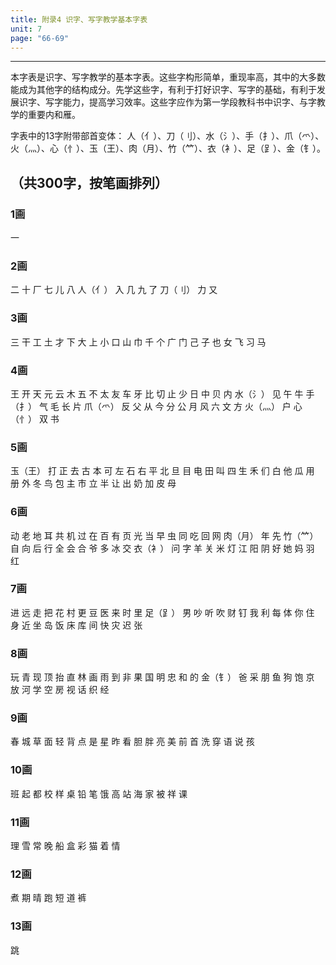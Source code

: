 ```yaml
---
title: 附录4 识字、写字教学基本字表
unit: 7
page: "66-69"
---
```


___

本字表是识字、写字教学的基本字表。这些字构形简单，重现率高，其中的大多数能成为其他字的结构成分。先学这些字，有利于打好识字、写字的基础，有利于发展识字、写字能力，提高学习效率。这些字应作为第一学段教科书中识字、与字教学的重要内和雁。

字表中的13字附带部首变体：
人（亻）、刀（刂）、水（氵）、手（扌）、爪（爫）、火（灬）、心（忄）、玉（王）、肉（月）、竹（⺮）、衣（衤）、足（⻊）、金（钅）。

## （共300字，按笔画排列）

### 1画

一

### 2画

二
十
厂
七
儿
八
人（亻）
入
几
九
了
刀（刂）
力
又

### 3画

三
干
工
土
才
下
大
上
小
口
山
巾
千
个
广
门
己
子
也
女
飞
习
马

### 4画

王
开
天
元
云
木
五
不
太
友
车
牙
比
切
止
少
日
中
贝
内
水（氵）
见
午
牛
手（扌）
气
毛
长
片
爪（爫）
反
父
从
今
分
公
月
风
六
文
方
火（灬）
户
心（忄）
双
书

### 5画

玉（王）
打
正
去
古
本
可
左
石
右
平
北
旦
目
电
田
叫
四
生
禾
们
白
他
瓜
用
册
外
冬
鸟
包
主
市
立
半
让
出
奶
加
皮
母

### 6画

动
老
地
耳
共
机
过
在
百
有
页
光
当
早
虫
同
吃
回
网
肉（月）
年
先
竹（⺮）
自
向
后
行
全
会
合
爷
多
冰
交
衣（衤）
问
字
羊
关
米
灯
江
阳
阴
好
她
妈
羽
红

### 7画

进
远
走
把
花
村
更
豆
医
来
时
里
足（⻊）
男
吵
听
吹
财
钉
我
利
每
体
你
住
身
近
坐
岛
饭
床
库
间
快
灾
迟
张

### 8画

玩
青
现
顶
抬
直
林
画
雨
到
非
果
国
明
忠
和
的
金（钅）
爸
采
朋
鱼
狗
饱
京
放
河
学
空
房
视
话
织
经

### 9画

春
城
草
面
轻
背
点
是
星
昨
看
胆
胖
亮
美
前
首
洗
穿
语
说
孩

### 10画

班
起
都
校
样
桌
铅
笔
饿
高
站
海
家
被
祥
课

### 11画

理
雪
常
晚
船
盒
彩
猫
着
情

### 12画

煮
期
晴
跑
短
道
裤

### 13画

跳

